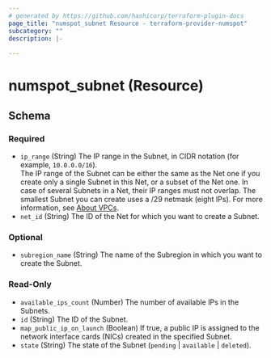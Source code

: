```yaml
---
# generated by https://github.com/hashicorp/terraform-plugin-docs
page_title: "numspot_subnet Resource - terraform-provider-numspot"
subcategory: ""
description: |-
  
---
```


# numspot_subnet (Resource)





<!-- schema generated by tfplugindocs -->
## Schema

### Required

- `ip_range` (String) The IP range in the Subnet, in CIDR notation (for example, `10.0.0.0/16`).<br />
The IP range of the Subnet can be either the same as the Net one if you create only a single Subnet in this Net, or a subset of the Net one. In case of several Subnets in a Net, their IP ranges must not overlap. The smallest Subnet you can create uses a /29 netmask (eight IPs). For more information, see [About VPCs](https://docs.outscale.com/en/userguide/About-VPCs.html).
- `net_id` (String) The ID of the Net for which you want to create a Subnet.

### Optional

- `subregion_name` (String) The name of the Subregion in which you want to create the Subnet.

### Read-Only

- `available_ips_count` (Number) The number of available IPs in the Subnets.
- `id` (String) The ID of the Subnet.
- `map_public_ip_on_launch` (Boolean) If true, a public IP is assigned to the network interface cards (NICs) created in the specified Subnet.
- `state` (String) The state of the Subnet (`pending` \| `available` \| `deleted`).
